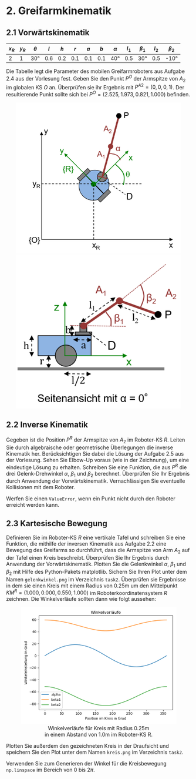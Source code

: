 # 2. Greifarmkinematik

## 2.1 Vorwärtskinematik
| $`x_R`$ | $`y_R`$ | $`\theta`$ | $`l`$ | $`h`$ | $`r`$ | $`a`$ | $`b`$ | $`\alpha`$ | $`l_1`$ | $`\beta_1`$ | $`l_2`$ | $`\beta_2`$ |
|---------|---------|------------|-------|-------|-------|-------|-------|------------|---------|-------------|---------|-------------|
| 2       | 1       | 30°        | 0.6   | 0.2   | 0.1   | 0.1   | 0.1   | 40°        | 0.5     | 30°         | 0.5     | -10°        |

Die Tabelle legt die Parameter des mobilen Greifarmroboters aus Aufgabe 2.4 aus der Vorlesung fest.
Geben Sie den Punkt $`P^O`$ der Armspitze von $`A_2`$ im globalen KS $`O`$ an.
Überprüfen sie ihr Ergebnis mit $`P^{A2} = (0,0,0,1)`$.
Der resultierende Punkt sollte sich bei $`P^O = (2.525,1.973,0.821,1.000)`$ befinden.

<p float="left" style="text-align: center">
    <img src="images/Roboter_Draufsicht.png" width="450"/>
    <img src="images/Roboter_Seitenansicht.png" width="450"/>
</p>

## 2.2 Inverse Kinematik
Gegeben ist die Position $`P^R`$ der Armspitze von $`A_2`$ im Roboter-KS $`R`$. 
Leiten Sie durch algebraische oder geometrische Überlegungen die inverse Kinematik her. 
Berücksichtigen Sie dabei die Lösung der Aufgabe 2.5 aus der Vorlesung. 
Sehen Sie Elbow-Up voraus (wie in der Zeichnung), um eine eindeutige Lösung zu erhalten. 
Schreiben Sie eine Funktion, die aus $`P^R`$ die drei Gelenk-Drehwinkel $`\alpha`$, $`\beta_1`$ und $`\beta_2`$ berechnet. 
Überprüfen Sie Ihr Ergebnis durch Anwendung der Vorwärtskinematik.
Vernachlässigen Sie eventuelle Kollisionen mit dem Roboter.

Werfen Sie einen `ValueError`, wenn ein Punkt nicht durch den Roboter erreicht werden kann.

## 2.3 Kartesische Bewegung
Definieren Sie im Roboter-KS $`R`$ eine vertikale Tafel und schreiben Sie eine Funktion, 
die mithilfe der inversen Kinematik aus Aufgabe 2.2 eine Bewegung des Greifarms so durchführt, 
dass die Armspitze von Arm $`A_2`$ auf der Tafel einen Kreis beschreibt. 
Überprüfen Sie Ihr Ergebnis durch Anwendung der Vorwärtskinematik. 
Plotten Sie die Gelenkwinkel $`\alpha`$, $`\beta_1`$ und $`\beta_2`$ mit Hilfe des Python-Pakets matplotlib. 
Sichern Sie Ihren Plot unter dem Namen `gelenkwinkel.png` im Verzeichnis `task2`. 
Überprüfen sie Ergebnisse in dem sie einen Kreis mit einem Radius von 0.25m um den Mittelpunkt $`KM^R = (1.000,0.000,0.550,1.000)`$ im Roboterkoordinatensystem $`R`$ zeichnen. 
Die Winkelverläufe sollten dann wie folgt aussehen:

<figure style="text-align: center">
    <img  src="images/angles.png" title="Hier "/>
    <figcaption>Winkelverläufe für Kreis mit Radius 0.25m <br>in
einem Abstand von 1.0m im Roboter-KS R.</figcaption>
</figure>

Plotten Sie außerdem den gezeichneten Kreis in der Draufsicht und speichern Sie den Plot unter dem Namen `kreis.png` im Verzeichnis `task2`.

Verwenden Sie zum Generieren der Winkel für die Kreisbewegung ``np.linspace`` im Bereich von $`0`$ bis $`2 \pi`$.
